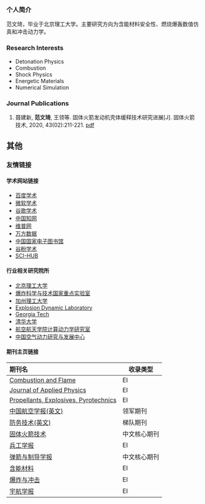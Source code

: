 ### 个人简介
范文琦，毕业于北京理工大学。主要研究方向为含能材料安全性、燃烧爆轰数值仿真和冲击动力学。




### Research Interests

- Detonation Physics
- Combustion
- Shock Physics
- Energetic Materials
- Numerical Simulation

### Journal Publications

1. 聂建新, **范文琦**, 王领等. 固体火箭发动机壳体缓释技术研究进展[J]. 固体火箭技术, 2020, 43(02):211-221. [pdf](http://pub.gthjjs.com/oa/pdfdow.aspx?Sid=20200213)





## 其他

### 友情链接


#### 学术网站链接
- [百度学术](http://xueshu.baidu.com)
- [微软学术](http://academic.microsoft.com/home)
- [谷歌学术](http://scholar.google.com)
- [中国知网](http://cnki.net)
- [维普网](http://cqvip.com)
- [万方数据](http://wanfangdata.com.cn)
- [中国国家电子图书馆](http://nlc.cn)
- [谷粉学术](http://gfsoso.91lb.net/sci-hub.html)
- [SCI-HUB](http://www.sci-hub.shop)


#### 行业相关研究院所
- [北京理工大学](http://www.bit.edu.cn)
- [爆炸科学与技术国家重点实验室](http://est.bit.edu.cn)
- [加州理工大学](http://www.caltech.edu)
- [Explosion Dynamic Laboratory](https://shepherd.caltech.edu/EDL/publicresources.html)
- [Georgia Tech](http://www.gatech.edu)
- [清华大学](www.tsinghua.edu.cn)
- [航空航天学院计算动力学研究室](comdyn.hy.tsinghua.edu.cn)
- [中国空气动力研究与发展中心](http://cardc.cn)


#### 期刊主页链接
| 期刊名                                                       | 收录类型     |
| :----------------------------------------------------------- | ------------ |
| [Combustion and Flame](http://www.sciencedirect.com/journal/combustion-and-flame) | EI           |
| [Journal of Applied Physics](https://aip.scitation.org/journal/jap) | EI           |
| [Propellants, Explosives, Pyrotechnics](https://onlinelibrary.wiley.com/journal/15214087) | EI           |
| [中国航空学报(英文)](https://www.sciencedirect.com/journal/chinese-journal-of-aeronautics/) | 领军期刊     |
| [防务技术(英文)](https://www.journals.elsevier.com/defence-technology) | 梯队期刊     |
| [固体火箭技术](http://pub.gthjjs.com)                        | 中文核心期刊 |
| [兵工学报](http://www.co-journal.com/CN/volumn/current.shtml) | EI           |
| [弹箭与制导学报](http://a.paperopen.com)                     | 中文核心期刊 |
| [含能材料](http://www.energetic-materials.org.cn/hncl/ch/index.aspx) | EI           |
| [爆炸与冲击](http://www.bzycj.cn)                            | EI           |
| [宇航学报](http://www.yhxb.org.cn/CN/volumn/home.shtml)      | EI           |




